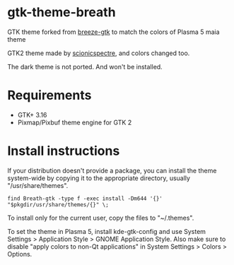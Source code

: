# gtk-theme-breath

GTK theme forked from [breeze-gtk](https://quickgit.kde.org/?p=breeze-gtk.git) to match the colors of Plasma 5 maia theme

GTK2 theme made by [scionicspectre](https://github.com/scionicspectre/BreezyGTK), and colors changed too.

The dark theme is not ported. And won't be installed.

# Requirements

- GTK+ 3.16
- Pixmap/Pixbuf theme engine for GTK 2

# Install instructions
If your distribution doesn't provide a package, you can install the theme system-wide by copying it to the appropriate directory, usually "/usr/share/themes".
```
find Breath-gtk -type f -exec install -Dm644 '{}' "$pkgdir/usr/share/themes/{}" \;
```

To install only for the current user, copy the files to "~/.themes".

To set the theme in Plasma 5, install kde-gtk-config and use System Settings > Application Style > GNOME Application Style.
Also make sure to disable "apply colors to non-Qt applications" in System Settings > Colors > Options.
